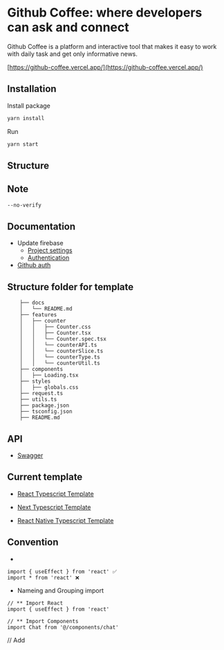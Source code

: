 # Github Coffee: where developers can ask and connect

Github Coffee is a platform and interactive tool that makes it easy to work with daily task and get only informative news.

[https://github-coffee.vercel.app/](https://github-coffee.vercel.app/)

## Installation

Install package

```sh
yarn install
```

Run

```sh
yarn start
```

## Structure

## Note

```sh
--no-verify
```

## Documentation

- Update firebase
  - [Project settings](https://console.firebase.google.com/project/reactjs-with-redux/settings/general/web:NzVmMTRkN2QtYTU1NC00ZTZhLTlkMDEtODA0NTRmNzY4Nzlk)
  - [Authentication](https://console.firebase.google.com/project/reactjs-with-redux/authentication/users)
- [Github auth](https://github.com/settings/applications/1970962)

## Structure folder for template

        ├── docs
        │   └── README.md
        ├── features
        │   ├── counter
        │   │   ├── Counter.css
        │   │   ├── Counter.tsx
        │   │   └── Counter.spec.tsx
        │   │   └── counterAPI.ts
        │   │   └── counterSlice.ts
        │   │   └── counterType.ts
        │   │   └── counterUtil.ts
        ├── components
        │   ├── Loading.tsx
        ├── styles
        │   ├── globals.css
        ├── request.ts
        ├── utils.ts
        ├── package.json
        ├── tsconfig.json
        ├── README.md

## API

- [Swagger](https://app.swaggerhub.com/apis/aminhp93/github-coffee/1.0.0#/info)

## Current template

- [React Typescript Template](https://github.com/aminhp93/react-typescript-template)

- [Next Typescript Template](https://github.com/aminhp93/next-typescript-template)

- [React Native Typescript Template](https://github.com/aminhp93/react-native-typescript-template)

## Convention

-

```
import { useEffect } from 'react' ✅
import * from 'react' ❌
```

- Nameing and Grouping import

```
// ** Import React
import { useEffect } from 'react'

// ** Import Components
import Chat from '@/components/chat'
```

// Add
